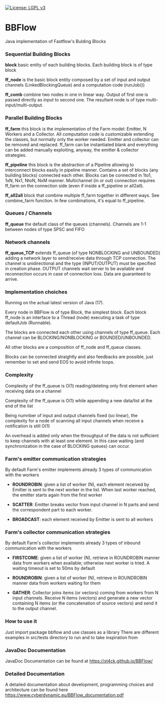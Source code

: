 [![License: LGPL v3](https://img.shields.io/badge/License-LGPL%20v3-blue.svg)](https://github.com/st4ck/BBFlow/blob/master/LICENSE)

# BBFlow
Java implementation of Fastflow's Bulding Blocks

### Sequential Building Blocks

**block** basic entity of each building blocks. Each building block is of type block<T>

**ff_node** is the basic block entity composed by a set of input and output channels (LinkedBlockingQueue<T>) and a computation code (runJob())

**ff_comb** combine two nodes in one in linear way. Output of first one is passed directly as input to second one. The resultant node is of type multi-input/multi-output.

### Parallel Building Blocks

**ff_farm** this block is the implementation of the Farm model: Emitter, N Workers and a Collector. All computation code is customizable extending the classes, but normally only the worker needed. Emitter and collector can be removed and replaced. ff_farm can be instantiated blank and everything can be added manually exploiting, anyway, the emitter & collector strategies. 

**ff_pipeline** this block is the abstraction of a Pipeline allowing to interconnect blocks easily in pipeline manner. Contains a set of blocks<T> (any building blocks) connected each other. Blocks can be connected in 1to1, 1xN, Nx1, NtoN, NxM manner. Multichannel (in or out) connection requires ff_farm on the connection side (even if inside a ff_pipeline or all2all).

**ff_all2all** block that combine multiple ff_farm together in different ways. See combine_farm function. In few combinations, it's equal to ff_pipeline.

### Queues / Channels
**ff_queue** the default class of the queues (channels). Channels are 1-1 between nodes of type SPSC and FIFO

### Network channels
**ff_queue_TCP** extends ff_queue (of type NONBLOCKING and UNBOUNDED) adding a network layer to send/receive data through TCP connection. The channel is unidirectional and the type (INPUT/OUTPUT) must be specified in creation phase.
OUTPUT channels wait server to be available and reconnection occurs in case of connection loss. Data are guaranteed to arrive.
  

### Implementation choiches
Running on the actual latest version of Java (17).

Every node in BBFlow is of type Block<T>, the simplest block. Each block ff_node is an interface to a Thread (node) executing a task of type defaultJob (Runnable).

The blocks are connected each other using channels of type ff_queue. Each channel can be BLOCKING/NONBLOCKING or BOUNDED/UNBOUNDED.

All other blocks are a composition of ff_node and ff_queue classes.

Blocks can be connected straightly and also feedbacks are possible, just remember to set and send EOS to avoid infinite loops.

### Complexity
Complexity of the ff_queue is O(1) reading/deleting only first element when receiving data on a channel
  
Complexity of the ff_queue is O(1) while appending a new data/list at the end of the list
  
Being numnber of input and output channels fixed (so linear), the complexity for a node of scanning all input channels when receive a notification is still O(1)
  
An overhead is added only when the throughput of the data is not sufficient to keep channels with at least one element. In this case waiting (and synchronization in the case of BLOCKING queues) can occur.

### Farm's emitter communication strategies
By default Farm's emitter implements already 3 types of communication with the workers
  
- **ROUNDROBIN**: given a list of worker (N), each element received by Emitter is sent to the next worker in the list. When last worker reached, the emitter starts again from the first worker
  
- **SCATTER**: Emitter breaks vector from input channel in N parts and send the correspondent part to each worker.
  
- **BROADCAST**: each element received by Emitter is sent to all workers

### Farm's collector communication strategies
By default Farm's collector implements already 3 types of inbound communication with the workers

- **FIRSTCOME**: given a list of worker (N), retrieve in ROUNDROBIN manner data from workers when available; otherwise next worker is tried. A waiting timeout is set to 50ms by default

- **ROUNDROBIN**: given a list of worker (N), retrieve in ROUNDROBIN manner data from workers waiting for them

- **GATHER**: Collector joins items (or vectors) coming from workers from N input channels. Receive N items (vectors) and generate a new vector containing N items (or the concatenation of source vectors)  and send it to the output channel.
  
### How to use it
Just import package bbflow and use classes as a library
There are different examples in src/tests directory to run and to take inspiration from

### JavaDoc Documentation
JavaDoc Documentation can be found at https://st4ck.github.io/BBFlow/

### Detailed Documentation
A detailed documentation about development, programming choices and architecture can be found here https://www.cyberdynamic.eu/BBFlow_documentation.pdf